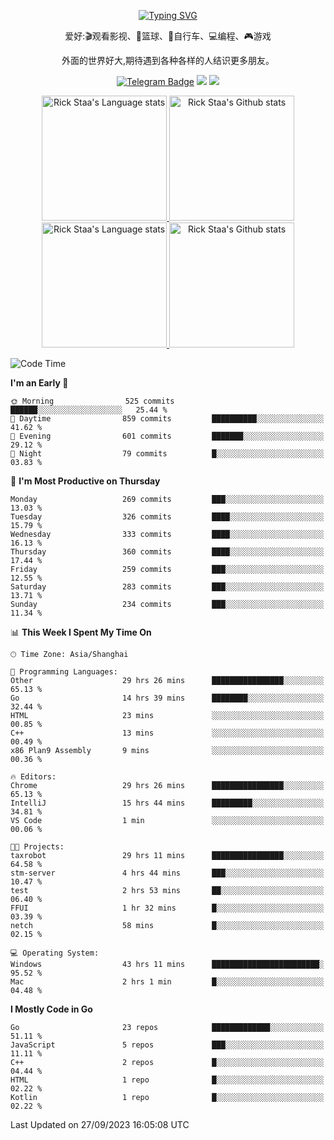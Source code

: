 <div align="center"> 

[![Typing SVG](https://readme-typing-svg.herokuapp.com?size=25&duration=2500&color=eeeeee&vCenter=true&width=200&height=40&lines=Hi+there+%F0%9F%91%8B%F0%9F%8F%BB;I'm+DanBai)](https://git.io/typing-svg)

爱好:🎬观看影视、🏀篮球、🚴自行车、💻编程、🎮游戏

外面的世界好大,期待遇到各种各样的人结识更多朋友。

[![Telegram Badge](https://img.shields.io/badge/-Telegram-blue?style=flat&logo=Telegram&logoColor=white)](https://t.me/danbai9420) 
[![](https://img.shields.io/badge/-Blog-brightgreen?style=flat&logo=Blogger&logoColor=white)](https://p00q.cn)
[![](https://img.shields.io/badge/-Email-red?style=flat&logo=Mail.Ru&logoColor=white)](mailto:danbai@88.com)
</div>

<!-- Light Mode -->
<div align="center"> 
<a href="https://github.com/anuraghazra/github-readme-stats#gh-light-mode-only">
<img height=200 src="https://github-readme-stats.vercel.app/api/top-langs/?username=danbai225&layout=compact&langs_count=10&hide_border=1&role=OWNER,COLLABORATOR#gh-light-mode-only" alt="Rick Staa's Language stats" />
</a>
<a href="https://github.com/anuraghazra/github-readme-stats#gh-light-mode-only">
<img height=200 src="https://github-readme-stats.vercel.app/api?username=danbai225&show_icons=true&count_private=true&line_height=28&hide_border=1&include_all_commits=true&card_width=450&role=OWNER,COLLABORATOR&exclude_repo=github-readme-stats#gh-light-mode-only" alt="Rick Staa's Github stats" />
</a>
</div>

<!-- Dark Mode -->
<div align="center"> 
<a href="https://github.com/anuraghazra/github-readme-stats#gh-dark-mode-only">
<img height=200 src="https://github-readme-stats.vercel.app/api/top-langs/?username=danbai225&layout=compact&langs_count=10&hide_border=1&role=OWNER,COLLABORATOR&theme=github_dark#gh-dark-mode-only" alt="Rick Staa's Language stats" />
</a>
<a href="https://github.com/anuraghazra/github-readme-stats#gh-dark-mode-only">
<img height=200 src="https://github-readme-stats.vercel.app/api?username=danbai225&show_icons=true&count_private=true&line_height=28&hide_border=1&include_all_commits=true&card_width=450&role=OWNER,COLLABORATOR&exclude_repo=github-readme-stats&theme=github_dark#gh-dark-mode-only" alt="Rick Staa's Github stats" />
</a>
</div>

<!--START_SECTION:waka-->
![Code Time](http://img.shields.io/badge/Code%20Time-1%2C182%20hrs%2059%20mins-blue)

**I'm an Early 🐤** 

```text
🌞 Morning                525 commits         ██████░░░░░░░░░░░░░░░░░░░   25.44 % 
🌆 Daytime                859 commits         ██████████░░░░░░░░░░░░░░░   41.62 % 
🌃 Evening                601 commits         ███████░░░░░░░░░░░░░░░░░░   29.12 % 
🌙 Night                  79 commits          █░░░░░░░░░░░░░░░░░░░░░░░░   03.83 % 
```
📅 **I'm Most Productive on Thursday** 

```text
Monday                   269 commits         ███░░░░░░░░░░░░░░░░░░░░░░   13.03 % 
Tuesday                  326 commits         ████░░░░░░░░░░░░░░░░░░░░░   15.79 % 
Wednesday                333 commits         ████░░░░░░░░░░░░░░░░░░░░░   16.13 % 
Thursday                 360 commits         ████░░░░░░░░░░░░░░░░░░░░░   17.44 % 
Friday                   259 commits         ███░░░░░░░░░░░░░░░░░░░░░░   12.55 % 
Saturday                 283 commits         ███░░░░░░░░░░░░░░░░░░░░░░   13.71 % 
Sunday                   234 commits         ███░░░░░░░░░░░░░░░░░░░░░░   11.34 % 
```


📊 **This Week I Spent My Time On** 

```text
🕑︎ Time Zone: Asia/Shanghai

💬 Programming Languages: 
Other                    29 hrs 26 mins      ████████████████░░░░░░░░░   65.13 % 
Go                       14 hrs 39 mins      ████████░░░░░░░░░░░░░░░░░   32.44 % 
HTML                     23 mins             ░░░░░░░░░░░░░░░░░░░░░░░░░   00.85 % 
C++                      13 mins             ░░░░░░░░░░░░░░░░░░░░░░░░░   00.49 % 
x86 Plan9 Assembly       9 mins              ░░░░░░░░░░░░░░░░░░░░░░░░░   00.36 % 

🔥 Editors: 
Chrome                   29 hrs 26 mins      ████████████████░░░░░░░░░   65.13 % 
IntelliJ                 15 hrs 44 mins      █████████░░░░░░░░░░░░░░░░   34.81 % 
VS Code                  1 min               ░░░░░░░░░░░░░░░░░░░░░░░░░   00.06 % 

🐱‍💻 Projects: 
taxrobot                 29 hrs 11 mins      ████████████████░░░░░░░░░   64.58 % 
stm-server               4 hrs 44 mins       ███░░░░░░░░░░░░░░░░░░░░░░   10.47 % 
test                     2 hrs 53 mins       ██░░░░░░░░░░░░░░░░░░░░░░░   06.40 % 
FFUI                     1 hr 32 mins        █░░░░░░░░░░░░░░░░░░░░░░░░   03.39 % 
netch                    58 mins             █░░░░░░░░░░░░░░░░░░░░░░░░   02.15 % 

💻 Operating System: 
Windows                  43 hrs 11 mins      ████████████████████████░   95.52 % 
Mac                      2 hrs 1 min         █░░░░░░░░░░░░░░░░░░░░░░░░   04.48 % 
```

**I Mostly Code in Go** 

```text
Go                       23 repos            █████████████░░░░░░░░░░░░   51.11 % 
JavaScript               5 repos             ███░░░░░░░░░░░░░░░░░░░░░░   11.11 % 
C++                      2 repos             █░░░░░░░░░░░░░░░░░░░░░░░░   04.44 % 
HTML                     1 repo              █░░░░░░░░░░░░░░░░░░░░░░░░   02.22 % 
Kotlin                   1 repo              █░░░░░░░░░░░░░░░░░░░░░░░░   02.22 % 
```




 Last Updated on 27/09/2023 16:05:08 UTC
<!--END_SECTION:waka-->
